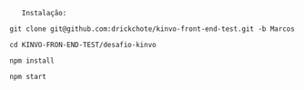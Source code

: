        Instalação:

`git clone git@github.com:drickchote/kinvo-front-end-test.git -b Marcos`

`cd KINVO-FRON-END-TEST/desafio-kinvo`

`npm install`

`npm start`



